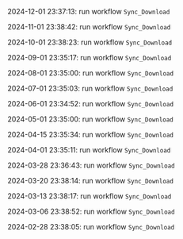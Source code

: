 2024-12-01 23:37:13: run workflow `Sync_Download` 

2024-11-01 23:38:42: run workflow `Sync_Download` 

2024-10-01 23:38:23: run workflow `Sync_Download` 

2024-09-01 23:35:17: run workflow `Sync_Download` 

2024-08-01 23:35:00: run workflow `Sync_Download` 

2024-07-01 23:35:03: run workflow `Sync_Download` 

2024-06-01 23:34:52: run workflow `Sync_Download` 

2024-05-01 23:35:00: run workflow `Sync_Download` 

2024-04-15 23:35:34: run workflow `Sync_Download` 

2024-04-01 23:35:11: run workflow `Sync_Download` 

2024-03-28 23:36:43: run workflow `Sync_Download` 

2024-03-20 23:38:14: run workflow `Sync_Download` 

2024-03-13 23:38:17: run workflow `Sync_Download` 

2024-03-06 23:38:52: run workflow `Sync_Download` 

2024-02-28 23:38:05: run workflow `Sync_Download` 


